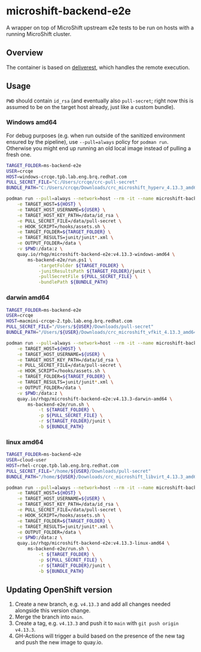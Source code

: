# microshift-backend-e2e

A wrapper on top of MicroShift upstream e2e tests to be run on hosts with a running MicroShift cluster.

## Overview

The container is based on [deliverest](https://github.com/adrianriobo/deliverest), which handles the remote execution.

## Usage

`PWD` should contain `id_rsa` (and eventually also `pull-secret`; right now this is assumed to be on the target host already, just like a custom bundle).

### Windows amd64

For debug purposes (e.g. when run outside of the sanitized environment ensured by the pipeline), use `--pull=always` policy for `podman run`. Otherwise you might end up running an old local image instead of pulling a fresh one.

```bash
TARGET_FOLDER=ms-backend-e2e
USER=crcqe
HOST=windows-crcqe.tpb.lab.eng.brq.redhat.com
PULL_SECRET_FILE="C:/Users/crcqe/crc-pull-secret"
BUNDLE_PATH="C:/Users/crcqe/Downloads/crc_microshift_hyperv_4.13.3_amd64.crcbundle"

podman run --pull=always --network=host --rm -it --name microshift-backend-e2e \
    -e TARGET_HOST=${HOST} \
    -e TARGET_HOST_USERNAME=${USER} \
    -e TARGET_HOST_KEY_PATH=/data/id_rsa \
    -e PULL_SECRET_FILE=/data/pull-secret \
    -e HOOK_SCRIPT=/hooks/assets.sh \
    -e TARGET_FOLDER=${TARGET_FOLDER} \
    -e TARGET_RESULTS=junit/junit*.xml \
    -e OUTPUT_FOLDER=/data \
    -v $PWD:/data:z \
    quay.io/rhqp/microshift-backend-e2e:v4.13.3-windows-amd64 \
        ms-backend-e2e/run.ps1 \
            -targetFolder ${TARGET_FOLDER} \
            -junitResultsPath ${TARGET_FOLDER}/junit \
            -pullSecretFile ${PULL_SECRET_FILE} \
            -bundlePath ${BUNDLE_PATH}
```

### darwin amd64

```bash
TARGET_FOLDER=ms-backend-e2e
USER=crcqe
HOST=macmini-crcqe-2.tpb.lab.eng.brq.redhat.com
PULL_SECRET_FILE="/Users/${USER}/Downloads/pull-secret"
BUNDLE_PATH="/Users/${USER}/Downloads/crc_microshift_vfkit_4.13.3_amd64.crcbundle"

podman run --pull=always --network=host --rm -it --name microshift-backend-e2e-darwin \
    -e TARGET_HOST=${HOST} \
    -e TARGET_HOST_USERNAME=${USER} \
    -e TARGET_HOST_KEY_PATH=/data/id_rsa \
    -e PULL_SECRET_FILE=/data/pull-secret \
    -e HOOK_SCRIPT=/hooks/assets.sh \
    -e TARGET_FOLDER=${TARGET_FOLDER} \
    -e TARGET_RESULTS=junit/junit*.xml \
    -e OUTPUT_FOLDER=/data \
    -v $PWD:/data:z \
    quay.io/rhqp/microshift-backend-e2e:v4.13.3-darwin-amd64 \
        ms-backend-e2e/run.sh \
            -t ${TARGET_FOLDER} \
            -p ${PULL_SECRET_FILE} \
            -r ${TARGET_FOLDER}/junit \
            -b ${BUNDLE_PATH}
```

### linux amd64

```bash
TARGET_FOLDER=ms-backend-e2e
USER=cloud-user
HOST=rhel-crcqe.tpb.lab.eng.brq.redhat.com
PULL_SECRET_FILE="/home/${USER}/Downloads/pull-secret"
BUNDLE_PATH="/home/${USER}/Downloads/crc_microshift_libvirt_4.13.3_amd64.crcbundle"

podman run --pull=always --network=host --rm -it --name microshift-backend-e2e \
    -e TARGET_HOST=${HOST} \
    -e TARGET_HOST_USERNAME=${USER} \
    -e TARGET_HOST_KEY_PATH=/data/id_rsa \
    -e PULL_SECRET_FILE=/data/pull-secret \
    -e HOOK_SCRIPT=/hooks/assets.sh \
    -e TARGET_FOLDER=${TARGET_FOLDER} \
    -e TARGET_RESULTS=junit/junit*.xml \
    -e OUTPUT_FOLDER=/data \
    -v $PWD:/data:z \
    quay.io/rhqp/microshift-backend-e2e:v4.13.3-linux-amd64 \
        ms-backend-e2e/run.sh \
            -t ${TARGET_FOLDER} \
            -p ${PULL_SECRET_FILE} \
            -r ${TARGET_FOLDER}/junit \
            -b ${BUNDLE_PATH}
```

## Updating OpenShift version

1. Create a new branch, e.g. `v4.13.3` and add all changes needed alongside this version change.
2. Merge the branch into `main`. 
3. Create a tag, e.g. `v4.13.3` and push it to `main` with `git push origin v4.13.3`. 
4. GH-Actions will trigger a build based on the presence of the new tag and push the new image to quay.io.